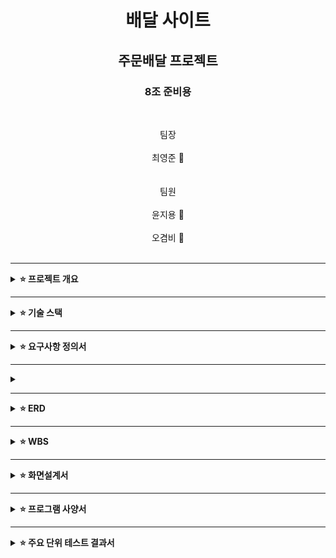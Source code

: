 # <div align="center">배달 사이트</div>

## <div align="center">주문배달 프로젝트</div>

### <div align="center">8조 준비용</div>
<br/><div align="center"> 팀장 <br/><br/>최영준 🐲 <br/><br/><br/>팀원 <br/><br/>윤지용 🐂 <br/><br/>오겸비 🐰</div>
<br/>

---

<details>
<summary>
  <b>⭐ 프로젝트 개요</b>
</summary>
<div markdown="1">

#### 📌주제
배달 서비스를 위한 웹 애플리케이션으로, 사용자가 가게와 주문을 연결하여 손쉽게 주문 및 배달 상태를 확인할 수 있도록 지원하는 시스템.

#### 📌목표 

1.사용자 편의성 제공:

2. 음식 주문 및 배달 상태 실시간 확인.
다양한 가게와 메뉴 정보를 쉽게 검색.
효율적인 주문 및 배달 관리:

3. 가게와 고객 간 빠르고 정확한 정보 전달.
배달 상태 업데이트 및 관리자 권한 설정.
안전한 사용자 인증:

Spring Security와 JWT 기반의 인증/인가 체계 구축.
사용자 역할(CUSTOMER, OWNER, MANAGER, MASTER)에 따른 접근 권한 관리.

4.확장성과 성능 최적화
docker 사용 과

<br/>

</div>
</details>

---

<details>
<summary>
  <b>⭐ 기술 스택</b>
</summary>
<div markdown="1">

#### 📌공통
- 버전 관리 및 협업: 
- 데이터베이스: <img src="https://img.shields.io/badge/postgresql-#4169E1?style=flat-square&logo=postgresql&logoColor=white"/>
- 운영 체제: 
- 커뮤니케이션: <img src="https://img.shields.io/badge/Slack-4A154B?style=flat-square&logo=Slack&logoColor=white"/>

#### 📌프론트엔드
- 개발 환경: 
- 프로그래밍 언어: 
#### 📌백엔드
- 개발 환경: 
- 프로그래밍 언어: [![My Skills](https://skillicons.dev/icons?i=java)](https://skillicons.dev)
- 빌드 도구: [![My Skills](https://skillicons.dev/icons?i=gradle)](https://skillicons.dev)
- 프레임워크:
- 보안: 

#### 📌배포

<br/>

</div>
</details>

---

<details>
<summary>
  <b>⭐ 요구사항 정의서</b>
</summary>
<div markdown="1">

#### 📌 목적
- 회원 관리

회원가입 및 로그인.
사용자 권한(CUSTOMER, OWNER, MANAGER, MASTER) 기반 접근 관리.
JWT를 활용한 인증/인가 구현.
주문 관리

CUSTOMER: 메뉴 검색 및 주문.
OWNER: 가게 및 메뉴 관리.
MANAGER/MASTER: 전체 주문 및 배달 상태 관리.
배달 관리

주문 상태 업데이트(준비 중, 배달 중, 완료).
실시간 배달 추적 기능.
관리자 기능

MASTER: 모든 사용자 및 주문 정보 관리.
MANAGER: 일부 관리자 권한으로 가게 및 주문 관리.
<br/>

</div>
</details>

---

<details>
<summary>
 
</div>
</details>

---

<details>
<summary>
  <b>⭐ ERD</b>
</summary>
<div markdown="1">
  
![sparta13 (1)](https://github.com/user-attachments/assets/396d1681-4b3c-4210-85cb-efa30389af3e)

</div>
</details>

---

<details>
<summary>
  <b>⭐ WBS</b>
</summary>

</p>

</div>
</details>

---

<details>
<summary>
  <b>⭐ 화면설계서</b>
</summary>
<div markdown="1">

- 메인화면



  <b>⭐ 시스템 아키텍처 설계서</b>
</summary>
<div markdown="1">
  
<p align="center">
 
</p>

</div>
</details>

---

<details>
<summary>
  <b>⭐ 프로그램 사양서</b>
</summary>
<div markdown="1">
  
- API 전체 목록


- 문서, 사용자 API 목록


</div>
</details>

---

<details>
<summary><b>⭐ 주요 단위 테스트 결과서</b></summary>
<div markdown="1">


<summary><b>⭐ UI/UX 단위 테스트결과서</b></summary>


</div>

